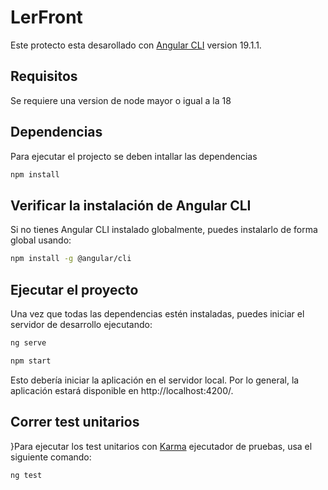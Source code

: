 # LerFront
Este protecto esta desarollado con [Angular CLI](https://github.com/angular/angular-cli) version 19.1.1.

## Requisitos
Se requiere una version de node mayor o igual a la 18

## Dependencias
Para ejecutar el projecto se deben intallar las dependencias

```bash
npm install
```

## Verificar la instalación de Angular CLI

Si no tienes Angular CLI instalado globalmente, puedes instalarlo de forma global usando:

```bash
npm install -g @angular/cli
```

## Ejecutar el proyecto

Una vez que todas las dependencias estén instaladas, puedes iniciar el servidor de desarrollo ejecutando:

```bash
ng serve
```

```bash
npm start
```

Esto debería iniciar la aplicación en el servidor local. Por lo general, la aplicación estará disponible en http://localhost:4200/.



## Correr test unitarios

}Para ejecutar los test unitarios con [Karma](https://karma-runner.github.io) ejecutador de pruebas, usa el siguiente comando:

```bash
ng test
```

